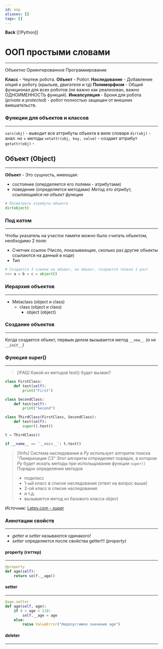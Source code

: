 ```yaml
---
id: oop
aliases: []
tags: []
---
```

 **Back**
    [[!Python]]

# ООП простыми словами
---
Объектно Ориентированное Програмиирование

**Класс** - Чертеж робота.
**Объект** - Робот.
**Наследование** - Добавление опций к роботу (крыльев, двигателя и тд)
**Полиморфизм** - Общий функционал для всех роботов (не важно как реализован, важно ОДНОИМЕННОСТЬ функций).
**Инкапсуляция** - Броня для робота (*private* и *protected*) - робот полностью защищен от внешних вмешательств.


### Функции для объектов и классов
---
`vars(obj)` - выводит все аттрибуты объекта в виле словаря
`dir(obj)` - анал. но + методы
`setattr(obj, key, value)` - создает аттрибут
`getattr(obj)` -


## Объект (Object)
---
**Объект** - Это сущность, имеющая:
- состояние (оперделяется его полями - атрибутами)
- поведение (определяется методами)
*Метод это атрибут, ссылающийся на объект функции*

```python
# Посмотреть атрибуты объекта
dir(object)
```

### Под катом
---
Чтобы указатель на участок памяти можно было считать объектом, необходимо 2 поля:
- Счетчик ссылок (Число, показывающее, сколько раз другие объекты ссылаются на данный в коде)
- Тип

```Python
# Создается 3 ссылки на объект, но объект, создается только 1 раз!
>>> a = b = c = object()
```

### Иерархия объектов
---
- Metaclass (object и class)
    - class (object и class)
        - object (object)


### Создание объектов
---
Когда создается объект, первым делом вызывается метод `__new__` *(а не `__init__`)*


### Функция super()
---

> [!FAQ] Какой из методов test() будет вызван?
```python
class FirstClass:
	def test(self):
		print("First")

class SecondClass:
	def test(self):
		print("Second")

class ThirdClass(FirstClass, SecondClass):
	def test(self):
		super().test()

t = ThirdClass()

if __name__ == '__main__': t.test()
```

>[!Info] Система наследования в *Py* использует алгоритм поиска "Линеризация C3" Этот алгоритм отпределяет порядок, в котором *Py* будет искать методы при испольщовании функции `super()`
> Порядок определения методов
> - подкласс
> - 1-ый класс в списке наследования (ответ на вопрос выше)
> - 2-ой класс в списке наследования
> - и т.д.
> - вызывается метод из базового класса object

*Источник:* [Letpy.com - super](https://letpy.com/handbook/builtins/super/)


### Аннотации свойств
---
- *getter* и *setter* называются одинакого!
- *setter* определяется после свойства getter!!! *(property)*


#### property (геттер)
---
```python
@property
def age(self):
    return self.__age()
```

#### setter
---
```python
@age.setter
def age(self, age):
    if 0 < age < 110:
        self.__age = age
    else:
        raise ValueError("Недопустимое значение age")
```

#### deleter
---


